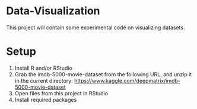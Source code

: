 # Data-Visualization
This project will contain some experimental code on visualizing datasets.

# Setup
1. Install R and/or RStudio
2. Grab the imdb-5000-movie-dataset from the following URL, and unzip it in the current directory:
  https://www.kaggle.com/deepmatrix/imdb-5000-movie-dataset
3. Open files from this project in RStudio
4. Install required packages
